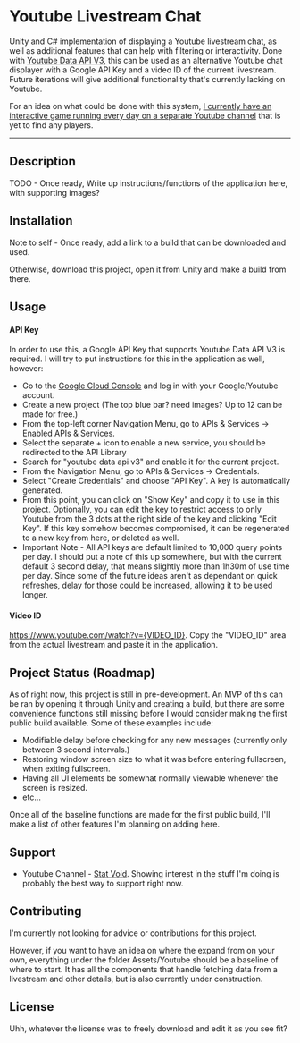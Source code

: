 # Youtube Livestream Chat

Unity and C# implementation of displaying a Youtube livestream chat, as well as additional features that can help with filtering or interactivity. Done with [Youtube Data API V3](https://developers.google.com/youtube/v3/), this can be used as an alternative Youtube chat displayer with a Google API Key and a video ID of the current livestream. Future iterations will give additional functionality that's currently lacking on Youtube.

For an idea on what could be done with this system, [I currently have an interactive game running every day on a separate Youtube channel](https://www.youtube.com/channel/UCRcljlI4ACjc5VWZVr4WdnA) that is yet to find any players.

***

## Description
TODO - Once ready, Write up instructions/functions of the application here, with supporting images?

## Installation
Note to self - Once ready, add a link to a build that can be downloaded and used. 

Otherwise, download this project, open it from Unity and make a build from there.

## Usage

#### API Key
In order to use this, a Google API Key that supports Youtube Data API V3 is required. I will try to put instructions for this in the application as well, however:
- Go to the [Google Cloud Console](https://console.cloud.google.com) and log in with your Google/Youtube account.
- Create a new project (The top blue bar? need images? Up to 12 can be made for free.)
- From the top-left corner Navigation Menu, go to APIs & Services -> Enabled APIs & Services.
- Select the separate + icon to enable a new service, you should be redirected to the API Library
- Search for "youtube data api v3" and enable it for the current project.
- From the Navigation Menu, go to APIs & Services -> Credentials.
- Select "Create Credentials" and choose "API Key". A key is automatically generated.
- From this point, you can click on "Show Key" and copy it to use in this project. Optionally, you can edit the key to restrict access to only Youtube from the 3 dots at the right side of the key and clicking "Edit Key". If this key somehow becomes compromised, it can be regenerated to a new key from here, or deleted as well.
- Important Note - All API keys are default limited to 10,000 query points per day. I should put a note of this up somewhere, but with the current default 3 second delay, that means slightly more than 1h30m of use time per day. Since some of the future ideas aren't as dependant on quick refreshes, delay for those could be increased, allowing it to be used longer.

#### Video ID
https://www.youtube.com/watch?v={VIDEO_ID}. Copy the "VIDEO_ID" area from the actual livestream and paste it in the application.

## Project Status (Roadmap)

As of right now, this project is still in pre-development. An MVP of this can be ran by opening it through Unity and creating a build, but there are some convenience functions still missing before I would consider making the first public build available. Some of these examples include:

- Modifiable delay before checking for any new messages (currently only between 3 second intervals.)
- Restoring window screen size to what it was before entering fullscreen, when exiting fullscreen.
- Having all UI elements be somewhat normally viewable whenever the screen is resized.
- etc...

Once all of the baseline functions are made for the first public build, I'll make a list of other features I'm planning on adding here.

## Support
- Youtube Channel - [Stat Void](https://www.youtube.com/channel/UCRcljlI4ACjc5VWZVr4WdnA). Showing interest in the stuff I'm doing is probably the best way to support right now.

## Contributing
I'm currently not looking for advice or contributions for this project. 

However, if you want to have an idea on where the expand from on your own, everything under the folder Assets/Youtube should be a baseline of where to start. It has all the components that handle fetching data from a livestream and other details, but is also currently under construction.

## License
Uhh, whatever the license was to freely download and edit it as you see fit?


